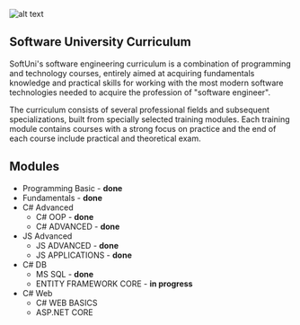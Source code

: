 ![alt text](https://camo.githubusercontent.com/8135ce5667cff213c23381fbf3a945c58ca0138ac9ca197ffa03828ab28c1f52/68747470733a2f2f75706c6f61642e77696b696d656469612e6f72672f77696b6970656469612f636f6d6d6f6e732f352f35352f536f6674776172652d556e69766572736974792d4c6f676f2d626c75652d686f72697a6f6e74616c2e706e67)


## Software University Curriculum
SoftUni's software engineering curriculum is a combination of programming and technology courses, entirely aimed at acquiring fundamentals knowledge and practical skills for working with the most modern software technologies needed to acquire the profession of "software engineer".

The curriculum consists of several professional fields and subsequent specializations, built from specially selected training modules. Each training module contains courses with a strong focus on practice and the end of each course include practical and theoretical exam.
## Modules

- Programming Basic - **done**
- Fundamentals - **done**
- C# Advanced 
    - C# OOP - **done**
    - C# ADVANCED - **done**
- JS Advanced
   - JS ADVANCED - **done**
   - JS APPLICATIONS - **done**
- C# DB
   - MS SQL - **done**
   - ENTITY FRAMEWORK CORE - **in progress**
- C# Web
   - C# WEB BASICS
   - ASP.NET CORE
